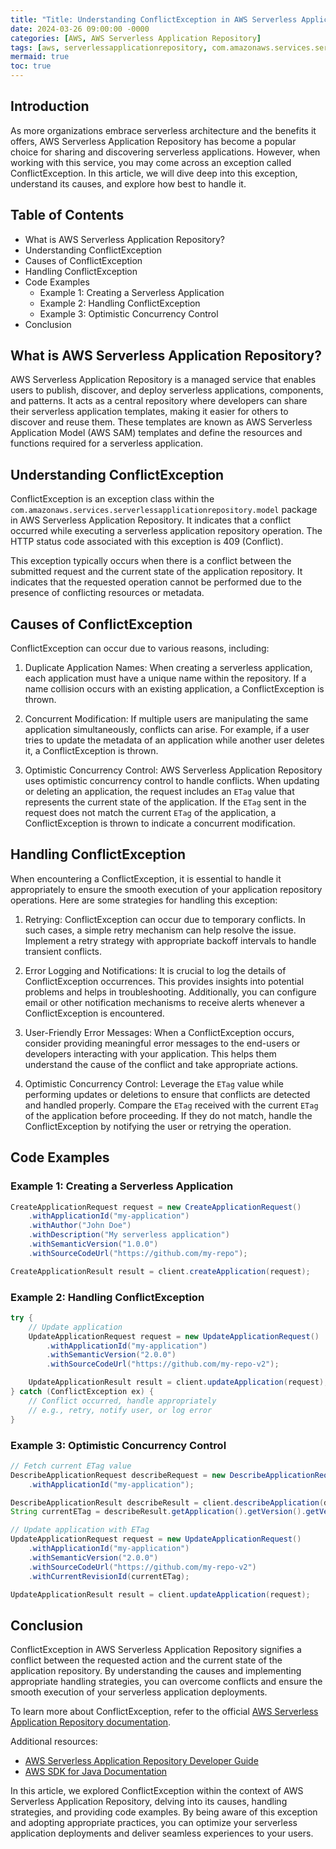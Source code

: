 ```yaml
---
title: "Title: Understanding ConflictException in AWS Serverless Application Repository"
date: 2024-03-26 09:00:00 -0000
categories: [AWS, AWS Serverless Application Repository]
tags: [aws, serverlessapplicationrepository, com.amazonaws.services.serverlessapplicationrepository.model]
mermaid: true
toc: true
---
```



## Introduction

As more organizations embrace serverless architecture and the benefits it offers, AWS Serverless Application Repository has become a popular choice for sharing and discovering serverless applications. However, when working with this service, you may come across an exception called ConflictException. In this article, we will dive deep into this exception, understand its causes, and explore how best to handle it.

## Table of Contents

- What is AWS Serverless Application Repository?
- Understanding ConflictException
- Causes of ConflictException
- Handling ConflictException
- Code Examples
    - Example 1: Creating a Serverless Application
    - Example 2: Handling ConflictException
    - Example 3: Optimistic Concurrency Control
- Conclusion

## What is AWS Serverless Application Repository?

AWS Serverless Application Repository is a managed service that enables users to publish, discover, and deploy serverless applications, components, and patterns. It acts as a central repository where developers can share their serverless application templates, making it easier for others to discover and reuse them. These templates are known as AWS Serverless Application Model (AWS SAM) templates and define the resources and functions required for a serverless application.

## Understanding ConflictException

ConflictException is an exception class within the `com.amazonaws.services.serverlessapplicationrepository.model` package in AWS Serverless Application Repository. It indicates that a conflict occurred while executing a serverless application repository operation. The HTTP status code associated with this exception is 409 (Conflict).

This exception typically occurs when there is a conflict between the submitted request and the current state of the application repository. It indicates that the requested operation cannot be performed due to the presence of conflicting resources or metadata.

## Causes of ConflictException

ConflictException can occur due to various reasons, including:

1. Duplicate Application Names: When creating a serverless application, each application must have a unique name within the repository. If a name collision occurs with an existing application, a ConflictException is thrown.

2. Concurrent Modification: If multiple users are manipulating the same application simultaneously, conflicts can arise. For example, if a user tries to update the metadata of an application while another user deletes it, a ConflictException is thrown.

3. Optimistic Concurrency Control: AWS Serverless Application Repository uses optimistic concurrency control to handle conflicts. When updating or deleting an application, the request includes an `ETag` value that represents the current state of the application. If the `ETag` sent in the request does not match the current `ETag` of the application, a ConflictException is thrown to indicate a concurrent modification.

## Handling ConflictException

When encountering a ConflictException, it is essential to handle it appropriately to ensure the smooth execution of your application repository operations. Here are some strategies for handling this exception:

1. Retrying: ConflictException can occur due to temporary conflicts. In such cases, a simple retry mechanism can help resolve the issue. Implement a retry strategy with appropriate backoff intervals to handle transient conflicts.

2. Error Logging and Notifications: It is crucial to log the details of ConflictException occurrences. This provides insights into potential problems and helps in troubleshooting. Additionally, you can configure email or other notification mechanisms to receive alerts whenever a ConflictException is encountered.

3. User-Friendly Error Messages: When a ConflictException occurs, consider providing meaningful error messages to the end-users or developers interacting with your application. This helps them understand the cause of the conflict and take appropriate actions.

4. Optimistic Concurrency Control: Leverage the `ETag` value while performing updates or deletions to ensure that conflicts are detected and handled properly. Compare the `ETag` received with the current `ETag` of the application before proceeding. If they do not match, handle the ConflictException by notifying the user or retrying the operation.

## Code Examples

### Example 1: Creating a Serverless Application

```java
CreateApplicationRequest request = new CreateApplicationRequest()
    .withApplicationId("my-application")
    .withAuthor("John Doe")
    .withDescription("My serverless application")
    .withSemanticVersion("1.0.0")
    .withSourceCodeUrl("https://github.com/my-repo");

CreateApplicationResult result = client.createApplication(request);
```

### Example 2: Handling ConflictException

```java
try {
    // Update application
    UpdateApplicationRequest request = new UpdateApplicationRequest()
        .withApplicationId("my-application")
        .withSemanticVersion("2.0.0")
        .withSourceCodeUrl("https://github.com/my-repo-v2");

    UpdateApplicationResult result = client.updateApplication(request);
} catch (ConflictException ex) {
    // Conflict occurred, handle appropriately
    // e.g., retry, notify user, or log error
}
```

### Example 3: Optimistic Concurrency Control

```java
// Fetch current ETag value
DescribeApplicationRequest describeRequest = new DescribeApplicationRequest()
    .withApplicationId("my-application");

DescribeApplicationResult describeResult = client.describeApplication(describeRequest);
String currentETag = describeResult.getApplication().getVersion().getVersionId();

// Update application with ETag
UpdateApplicationRequest request = new UpdateApplicationRequest()
    .withApplicationId("my-application")
    .withSemanticVersion("2.0.0")
    .withSourceCodeUrl("https://github.com/my-repo-v2")
    .withCurrentRevisionId(currentETag);

UpdateApplicationResult result = client.updateApplication(request);
```

## Conclusion

ConflictException in AWS Serverless Application Repository signifies a conflict between the requested action and the current state of the application repository. By understanding the causes and implementing appropriate handling strategies, you can overcome conflicts and ensure the smooth execution of your serverless application deployments.

To learn more about ConflictException, refer to the official [AWS Serverless Application Repository documentation](https://docs.aws.amazon.com/serverlessrepo/latest/devguide/concepts.html#concept-exceptions).

Additional resources:
- [AWS Serverless Application Repository Developer Guide](https://docs.aws.amazon.com/serverlessrepo/latest/devguide/serverless-app-repo.html)
- [AWS SDK for Java Documentation](https://docs.aws.amazon.com/sdk-for-java/index.html)

In this article, we explored ConflictException within the context of AWS Serverless Application Repository, delving into its causes, handling strategies, and providing code examples. By being aware of this exception and adopting appropriate practices, you can optimize your serverless application deployments and deliver seamless experiences to your users.